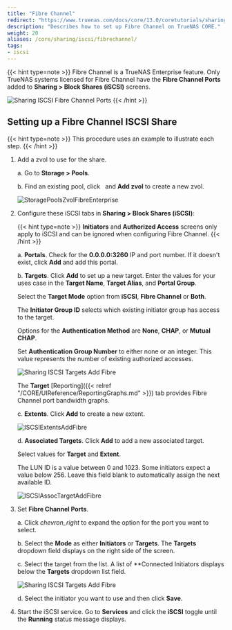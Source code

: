 ```yaml
---
title: "Fibre Channel"
redirect: "https://www.truenas.com/docs/core/13.0/coretutorials/sharing/iscsi/settingupfibrechannel/"
description: "Describes how to set up Fibre Channel on TrueNAS CORE."
weight: 20
aliases: /core/sharing/iscsi/fibrechannel/
tags:
- iscsi
---
```


{{< hint type=note >}}
Fibre Channel is a TrueNAS Enterprise feature. Only TrueNAS systems licensed for Fibre Channel have the **Fibre Channel Ports** added to **Sharing > Block Shares (iSCSI)** screens.

![Sharing ISCSI Fibre Channel Ports](/images/CORE/Sharing/SharingISCSIFibreChannelPorts.png "Sharing ISCSI Fibre Channel Ports")
{{< /hint >}}

## Setting up a Fibre Channel ISCSI Share

{{< hint type=note >}}
This procedure uses an example to illustrate each step.
{{< /hint >}}

1. Add a zvol to use for the share.

   a. Go to **Storage > Pools**.

   b. Find an existing pool, click <i class="fa fa-ellipsis-v" aria-hidden="true" title="Options"></i>&nbsp;</i> and **Add zvol** to create a new zvol.

   ![StoragePoolsZvolFibreEnterprise](/images/CORE/Storage/StoragePoolsZvolFibreEnterprise.png "Creating a Zvol for Fibre Channel")

2. Configure these iSCSI tabs in **Sharing > Block Shares (iSCSI)**:

   {{< hint type=note >}}
   **Initiators** and **Authorized Access** screens only apply to iSCSI and can be ignored when configuring Fibre Channel.
   {{< /hint >}}

   a. **Portals**. Check for the **0.0.0.0:3260** IP and port number. If it doesn't exist, click **Add** and add this portal.

   b. **Targets**. Click **Add** to set up a new target. Enter the values for your uses case in the **Target Name**, **Target Alias**, and **Portal Group**.

      Select the **Target Mode** option from **iSCSI**, **Fibre Channel** or **Both**.

      The **Initiator Group ID** selects which existing initiator group has access to the target.

      Options for the **Authentication Method** are **None**, **CHAP**, or **Mutual CHAP**.

      Set **Authentication Group Number** to either none or an integer. This value represents the number of existing authorized accesses.

      ![Sharing ISCSI Targets Add Fibre](/images/CORE/Sharing/SharingISCSITargetsAddFibre.png "ISCSI Targets: Fibre")

      The **Target** [Reporting]({{< relref "/CORE/UIReference/ReportingGraphs.md" >}}) tab provides Fibre Channel port bandwidth graphs.

   c. **Extents**. Click **Add** to create a new extent.

      ![ISCSIExtentsAddFibre](/images/CORE/Sharing/ISCSIExtentsAddFibre.png "ISCSI Extents Add Fibre")

   d. **Associated Targets**. Click **Add** to add a new associated target.

      Select values for **Target** and **Extent**.

      The LUN ID is a value between 0 and 1023. Some initiators expect a value below 256. Leave this field blank to automatically assign the next available ID.

      ![ISCSIAssocTargetAddFibre](/images/CORE/Sharing/ISCSIAssocTargetAddFibre.png "ISCSI Assoc Target: Add Fibre")

3. Set **Fibre Channel Ports**.

   a. Click <i class="material-icons" aria-hidden="true" title="Expand">chevron_right</i> to expand the option for the port you want to select.

   b. Select the **Mode** as either **Initiators** or **Targets**. The **Targets** dropdown field displays on the right side of the screen.

   c. Select the target from the list. A list of **Connected Initiators displays below the **Targets** dropdown list field.

      ![Sharing ISCSI Targets Add Fibre](/images/CORE/Sharing/SharingISCSITargetsAddFibre.png "ISCSI Targets: Fibre")

   d. Select the initiator you want to use and then click **Save**.

4. Start the iSCSI service. Go to **Services** and click the **iSCSI** toggle until the **Running** status message displays.
